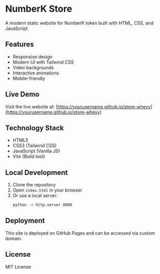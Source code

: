 # NumberK Store

A modern static website for NumberK token built with HTML, CSS, and JavaScript.

## Features

- Responsive design
- Modern UI with Tailwind CSS
- Video backgrounds
- Interactive animations
- Mobile-friendly

## Live Demo

Visit the live website at: [https://yourusername.github.io/store-wheyy](https://yourusername.github.io/store-wheyy)

## Technology Stack

- HTML5
- CSS3 (Tailwind CSS)
- JavaScript (Vanilla JS)
- Vite (Build tool)

## Local Development

1. Clone the repository
2. Open `index.html` in your browser
3. Or use a local server:
   ```bash
   python -m http.server 8000
   ```

## Deployment

This site is deployed on GitHub Pages and can be accessed via custom domain.

## License

MIT License

